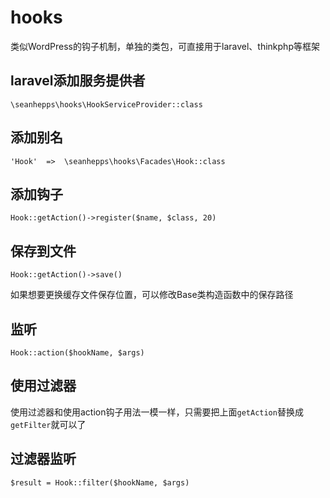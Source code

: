 # hooks
类似WordPress的钩子机制，单独的类包，可直接用于laravel、thinkphp等框架

## laravel添加服务提供者
`\seanhepps\hooks\HookServiceProvider::class`
## 添加别名
`'Hook'  =>  \seanhepps\hooks\Facades\Hook::class`

## 添加钩子
`Hook::getAction()->register($name, $class, 20)`

## 保存到文件
`Hook::getAction()->save()`

如果想要更换缓存文件保存位置，可以修改Base类构造函数中的保存路径

## 监听
`Hook::action($hookName, $args)`

## 使用过滤器

使用过滤器和使用action钩子用法一模一样，只需要把上面`getAction`替换成`getFilter`就可以了

## 过滤器监听

`$result = Hook::filter($hookName, $args)`

